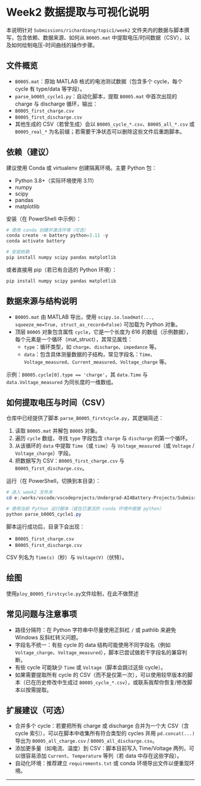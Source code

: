 # Week2 数据提取与可视化说明

本说明针对 `Submissions/richardzang/topic1/week2` 文件夹内的数据与脚本撰写，包含依赖、数据来源、如何从 `B0005.mat` 中提取电压/时间数据（CSV），以及如何绘制电压-时间曲线的操作步骤。

## 文件概览

- `B0005.mat`：原始 MATLAB 格式的电池测试数据（包含多个 cycle，每个 cycle 有 type/data 等字段）。
 - `parse_b0005_cycle1.py`：自动化脚本，提取 `B0005.mat` 中首次出现的 charge 与 discharge 循环，输出：
  - `B0005_first_charge.csv`
  - `B0005_first_discharge.csv`
- 其他生成的 CSV（若曾生成）会以 `B0005_cycle_*.csv`、`B0005_all_*.csv` 或 `B0005_real_*` 为名前缀；若需要干净状态可以删除这些文件后重跑脚本。

## 依赖（建议）

建议使用 Conda 或 virtualenv 创建隔离环境。主要 Python 包：

- Python 3.8+（实际环境使用 3.11）
- numpy
- scipy
- pandas
- matplotlib

安装（在 PowerShell 中示例）：

```powershell
# 使用 conda 创建并激活环境（可选）
conda create -n battery python=3.11 -y
conda activate battery

# 安装依赖
pip install numpy scipy pandas matplotlib
```

或者直接用 pip（若已有合适的 Python 环境）：

```powershell
pip install numpy scipy pandas matplotlib
```

## 数据来源与结构说明

- `B0005.mat` 由 MATLAB 导出，使用 `scipy.io.loadmat(..., squeeze_me=True, struct_as_record=False)` 可加载为 Python 对象。
- 顶层 `B0005` 对象包含属性 `cycle`，它是一个长度为 616 的数组（示例数据），每个元素是一个循环（mat_struct），其常见属性：
  - `type`：循环类型，如 `charge`、`discharge`、`impedance` 等。
  - `data`：包含具体测量数据的子结构，常见字段名：`Time`、`Voltage_measured`、`Current_measured`、`Voltage_charge` 等。

示例：`B0005.cycle[0].type == 'charge'`，其 `data.Time` 与 `data.Voltage_measured` 为同长度的一维数组。

## 如何提取电压与时间（CSV）

仓库中已经提供了脚本 `parse_B0005_firstcycle.py`，其逻辑简述：

1. 读取 `B0005.mat` 并解包 `B0005` 对象。
2. 遍历 `cycle` 数组，寻找 `type` 字段包含 `charge` 与 `discharge` 的第一个循环。
3. 从该循环的 `data` 中提取 `Time`（或 `time`）与 `Voltage_measured`（或 `Voltage` / `Voltage_charge`）字段。
4. 把数据写为 CSV：`B0005_first_charge.csv` 与 `B0005_first_discharge.csv`。

运行（在 PowerShell，切换到本目录）：

```powershell
# 进入 week2 文件夹
cd e:/works/vscode/vscodeprojects/Undergrad-AI4Battery-Projects/Submissions/richardzang/topic1/week2

# 使用当前 Python 运行脚本（或在已激活的 conda 环境中直接 python）
python parse_b0005_cycle1.py
```

脚本运行成功后，目录下会出现：
- `B0005_first_charge.csv`
- `B0005_first_discharge.csv`

CSV 列名为 `Time(s)`（秒）与 `Voltage(V)`（伏特）。

## 绘图

使用`ploy_B0005_firstcycle.py`文件绘制，在此不做赘述

## 常见问题与注意事项

- 路径分隔符：在 Python 字符串中尽量使用正斜杠 `/` 或 pathlib 来避免 Windows 反斜杠转义问题。
- 字段名不统一：有些 cycle 的 data 结构可能使用不同字段名（例如 `Voltage_charge`、`Voltage_measured`），脚本已尝试做若干字段名的兼容判断。
- 有些 cycle 可能缺少 `Time` 或 `Voltage`（脚本会跳过这些 cycle）。
- 如果需要提取所有 cycle 的 CSV（而不是仅第一次），可以使用较早版本的脚本（已在历史修改中生成过 `B0005_cycle_*.csv`），或联系我帮你恢复/修改脚本以按需提取。

## 扩展建议（可选）

- 合并多个 cycle：若要把所有 charge 或 discharge 合并为一个大 CSV（含 cycle 索引），可以在脚本中收集所有符合类型的 cycles 并用 `pd.concat(...)` 导出为 `B0005_all_charge.csv` / `B0005_all_discharge.csv`。
- 添加更多量（如电流、温度）到 CSV：脚本目前写入 Time/Voltage 两列，可以很容易添加 `Current`、`Temperature` 等列（若 data 中存在这些字段）。
- 自动化环境：推荐建立 `requirements.txt` 或 conda 环境导出文件以便重现环境。

---
